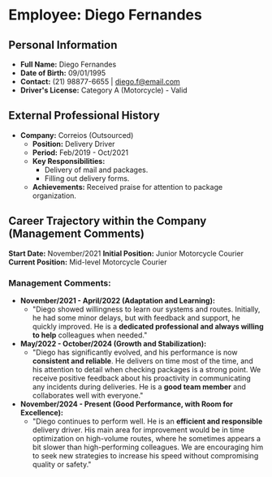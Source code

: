 # Employee: Diego Fernandes

## Personal Information
* **Full Name:** Diego Fernandes
* **Date of Birth:** 09/01/1995
* **Contact:** (21) 98877-6655 | diego.f@email.com
* **Driver's License:** Category A (Motorcycle) - Valid

## External Professional History
* **Company:** Correios (Outsourced)
    * **Position:** Delivery Driver
    * **Period:** Feb/2019 - Oct/2021
    * **Key Responsibilities:**
        * Delivery of mail and packages.
        * Filling out delivery forms.
    * **Achievements:** Received praise for attention to package organization.

## Career Trajectory within the Company (Management Comments)

**Start Date:** November/2021
**Initial Position:** Junior Motorcycle Courier
**Current Position:** Mid-level Motorcycle Courier

### Management Comments:

* **November/2021 - April/2022 (Adaptation and Learning):**
    * "Diego showed willingness to learn our systems and routes. Initially, he had some minor delays, but with feedback and support, he quickly improved. He is a **dedicated professional and always willing to help** colleagues when needed."
* **May/2022 - October/2024 (Growth and Stabilization):**
    * "Diego has significantly evolved, and his performance is now **consistent and reliable**. He delivers on time most of the time, and his attention to detail when checking packages is a strong point. We receive positive feedback about his proactivity in communicating any incidents during deliveries. He is a **good team member** and collaborates well with everyone."
* **November/2024 - Present (Good Performance, with Room for Excellence):**
    * "Diego continues to perform well. He is an **efficient and responsible** delivery driver. His main area for improvement would be in time optimization on high-volume routes, where he sometimes appears a bit slower than high-performing colleagues. We are encouraging him to seek new strategies to increase his speed without compromising quality or safety."